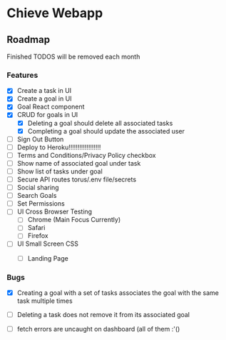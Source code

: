# Chieve Webapp


## Roadmap
Finished TODOS will be removed each month
### Features
- [x] Create a task in UI
- [x] Create a goal in UI
- [x] Goal React component
- [x] CRUD for goals in UI
	- [x] Deleting a goal should delete all associated tasks
	- [x] Completing a goal should update the associated user
- [ ] Sign Out Button
- [ ] Deploy to Heroku!!!!!!!!!!!!!!!!!! 
- [ ] Terms and Conditions/Privacy Policy checkbox
- [ ] Show name of associated goal under task
- [ ] Show list of tasks under goal
- [ ] Secure API routes torus/.env file/secrets
- [ ] Social sharing
- [ ] Search Goals
- [ ] Set Permissions
- [ ] UI Cross Browser Testing
	- [ ] Chrome (Main Focus Currently)
	- [ ] Safari
	- [ ] Firefox
- [ ] UI Small Screen CSS
	- [ ] Landing Page


### Bugs
- [x] Creating a goal with a set of tasks associates the goal with the same task multiple times
- [ ] Deleting a task does not remove it from its associated goal
- [ ] fetch errors are uncaught on dashboard (all of them :'()







